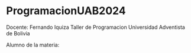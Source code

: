 # ProgramacionUAB2024

Docente: Fernando Iquiza
Taller de Programacion
Universidad Adventista de Bolivia

Alumno de la materia: